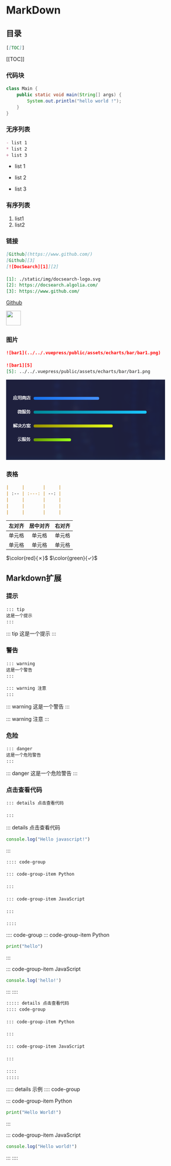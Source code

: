 # MarkDown

## 目录

```md
[[TOC]]
```

[[TOC]]

### 代码块

```java
class Main {
	public static void main(String[] args) {
		System.out.println("hello world !");
	}
}
```
### 无序列表

```md
- list 1
* list 2
+ list 3
```

- list 1
* list 2
+ list 3

### 有序列表

1. list1
2. list2

### 链接
```md
[Github](https://www.github.com/)
[Github][3]
[![DocSearch][1]][2]

[1]: ./static/img/docsearch-logo.svg
[2]: https://docsearch.algolia.com/
[3]: https://www.github.com/
```

[Github](https://www.github.com/)

<!-- [![Vue][1]][2] -->
[<img src="https://v3.cn.vuejs.org/logo.png" style="width: 40px; height: 40px" alt="" />][2]

[1]: https://v3.cn.vuejs.org/logo.png
[2]: https://v3.cn.vuejs.org

### 图片
```md
![bar1](../../.vuepress/public/assets/echarts/bar/bar1.png)

![bar1][5]
[5]: ../../.vuepress/public/assets/echarts/bar/bar1.png
```

![bar1](../../.vuepress/public/assets/echarts/bar/bar1.png)


### 表格

```md
|     |       |     |
| :-- | :---: | --: |
|     |       |     |
|     |       |     |
|     |       |     |
```

| 左对齐 | 居中对齐 | 右对齐 |
|  :--  | :---: |  --:  |
| 单元格 | 单元格 | 单元格 |
| 单元格 | 单元格 | 单元格 |

$\color{red}{✗}$
$\color{green}{✓}$


## Markdown扩展
### 提示

```md
::: tip
这是一个提示
:::
```

::: tip
这是一个提示
:::
### 警告
```md
::: warning
这是一个警告
:::

::: warning 注意
:::
```

::: warning
这是一个警告
:::


::: warning 注意
:::

### 危险
```md
::: danger
这是一个危险警告
:::
```

::: danger
这是一个危险警告
:::


### 点击查看代码
```md
::: details 点击查看代码

:::
```
::: details 点击查看代码
```js
console.log("Hello javascript!")
```
:::


```md
:::: code-group

::: code-group-item Python

:::

::: code-group-item JavaScript

:::

::::
```

:::: code-group
::: code-group-item Python

```python
print("hello")
```

:::

::: code-group-item JavaScript

```javascript
console.log('hello!')
```

:::
::::


```md
::::: details 点击查看代码
:::: code-group

::: code-group-item Python

:::

::: code-group-item JavaScript

:::

::::
:::::
```


::::: details 示例
:::: code-group

::: code-group-item Python
```python
print("Hello World!")
```
:::

::: code-group-item JavaScript
```js
console.log("Hello world!")
```
:::
::::

